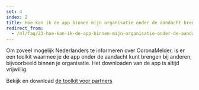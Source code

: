 ```yaml
---
set: 4
index: 2
title: Hoe kan ik de app binnen mijn organisatie onder de aandacht brengen?
redirect_from: 
  - /nl/faq/23-hoe-kan-ik-de-app-binnen-mijn-organisatie-onder-de-aandacht-brengen
---
```

Om zoveel mogelijk Nederlanders te informeren over CoronaMelder, is er een toolkit waarmee je de app onder de aandacht kunt brengen bij anderen, bijvoorbeeld binnen je organisatie. Het downloaden van de app is altijd vrijwillig. 

Bekijk en download <a href="https://news.pressmailings.com/hvdm/partnertoolkit" rel="noopener noreferrer" target="_blank">de toolkit voor partners</a>
